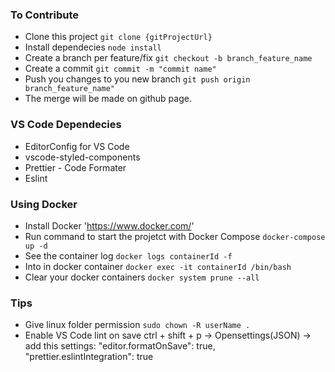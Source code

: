 ### To Contribute
 - Clone this project `git clone {gitProjectUrl}`
 - Install dependecies `node install`
 - Create a branch per feature/fix `git checkout -b branch_feature_name`
 - Create a commit `git commit -m "commit name"`
 - Push you changes to you new branch `git push origin branch_feature_name"`
 - The merge will be made on github page.

### VS Code Dependecies
 - EditorConfig for VS Code
 - vscode-styled-components
 - Prettier - Code Formater
 - Eslint

### Using Docker
 - Install Docker 'https://www.docker.com/'
 - Run command to start the projetct with Docker Compose `docker-compose up -d`
 - See the container log `docker logs containerId -f`
 - Into in docker container `docker exec -it containerId /bin/bash`
 - Clear your docker containers `docker system prune --all`

### Tips
 - Give linux folder permission `sudo chown -R userName .`
 - Enable VS Code lint on save ctrl + shift + p -> Opensettings(JSON) -> add this settings:
    "editor.formatOnSave": true,
    "prettier.eslintIntegration": true
